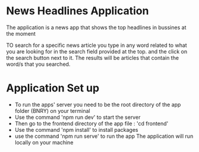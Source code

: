 # News Headlines Application
 The application is a news app that shows the top headlines in bussines at the moment

 TO search for a specific news article you type in any word related to what you are looking for in the
 search field provided at the top. and the click on the search button next to it.
 The results will be articles that contain the word/s that you searched.

 
# Application Set up
* To run the apps' server you need to be the root directory of the app folder (BNRY) on your terminal
* Use the command 'npm run dev' to start the server
* Then go to the frontend directory of the app file : 'cd frontend'
* Use the command 'npm install' to install packages
*  use the command 'npm run serve' to run the app
The application will run locally on your machine



